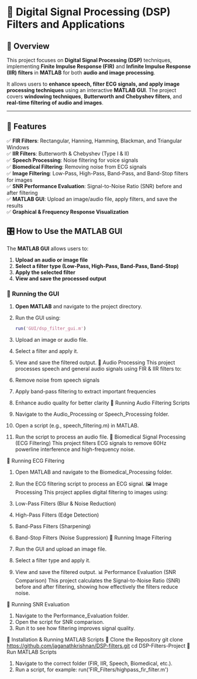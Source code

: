 # 📡 Digital Signal Processing (DSP) Filters and Applications

## 📜 Overview
This project focuses on **Digital Signal Processing (DSP)** techniques, implementing **Finite Impulse Response (FIR)** and **Infinite Impulse Response (IIR) filters** in **MATLAB** for both **audio and image processing**. 

It allows users to **enhance speech, filter ECG signals, and apply image processing techniques** using an interactive **MATLAB GUI**. The project covers **windowing techniques**, **Butterworth and Chebyshev filters**, and **real-time filtering of audio and images**.

---

## 🚀 Features
✅ **FIR Filters**: Rectangular, Hanning, Hamming, Blackman, and Triangular Windows  
✅ **IIR Filters**: Butterworth & Chebyshev (Type I & II)  
✅ **Speech Processing**: Noise filtering for voice signals  
✅ **Biomedical Filtering**: Removing noise from ECG signals  
✅ **Image Filtering**: Low-Pass, High-Pass, Band-Pass, and Band-Stop filters for images  
✅ **SNR Performance Evaluation**: Signal-to-Noise Ratio (SNR) before and after filtering  
✅ **MATLAB GUI**: Upload an image/audio file, apply filters, and save the results  
✅ **Graphical & Frequency Response Visualization**  
## 🎛️ How to Use the MATLAB GUI
The **MATLAB GUI** allows users to:
1. **Upload an audio or image file**  
2. **Select a filter type (Low-Pass, High-Pass, Band-Pass, Band-Stop)**  
3. **Apply the selected filter**  
4. **View and save the processed output**  

### **🔹 Running the GUI**
1. **Open MATLAB** and navigate to the project directory.  
2. Run the GUI using:  
   ```matlab
   run('GUI/dsp_filter_gui.m')
3. Upload an image or audio file.
4. Select a filter and apply it.
5. View and save the filtered output.
🎤 Audio Processing
This project processes speech and general audio signals using FIR & IIR filters to:

1. Remove noise from speech signals
2. Apply band-pass filtering to extract important frequencies
3. Enhance audio quality for better clarity
🔹 Running Audio Filtering Scripts
1. Navigate to the Audio_Processing or Speech_Processing folder.
2. Open a script (e.g., speech_filtering.m) in MATLAB.
3. Run the script to process an audio file.
🏥 Biomedical Signal Processing (ECG Filtering)
This project filters ECG signals to remove 60Hz powerline interference and high-frequency noise.

🔹 Running ECG Filtering
1. Open MATLAB and navigate to the Biomedical_Processing folder.
2. Run the ECG filtering script to process an ECG signal.
🖼️ Image Processing
This project applies digital filtering to images using:

1. Low-Pass Filters (Blur & Noise Reduction)
2. High-Pass Filters (Edge Detection)
3. Band-Pass Filters (Sharpening)
4. Band-Stop Filters (Noise Suppression)
🔹 Running Image Filtering
1. Run the GUI and upload an image file.
2. Select a filter type and apply it.
3. View and save the filtered output.
📊 Performance Evaluation (SNR Comparison)
This project calculates the Signal-to-Noise Ratio (SNR) before and after filtering, showing how effectively the filters reduce noise.

🔹 Running SNR Evaluation
1. Navigate to the Performance_Evaluation folder.
2. Open the script for SNR comparison.
3. Run it to see how filtering improves signal quality.

📖 Installation & Running MATLAB Scripts
🔹 Clone the Repository
    git clone https://github.com/jaganathkrishnan/DSP-filters.git
    cd DSP-Filters-Project
🔹 Run MATLAB Scripts
1. Navigate to the correct folder (FIR, IIR, Speech, Biomedical, etc.).
2. Run a script, for example:
    run('FIR_Filters/highpass_fir_filter.m')